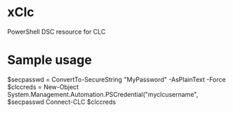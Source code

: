 # xClc
PowerShell DSC resource for CLC

# Sample usage
$secpasswd = ConvertTo-SecureString "MyPassword" -AsPlainText -Force
$clccreds = New-Object System.Management.Automation.PSCredential("myclcusername", $secpasswd
Connect-CLC $clccreds
